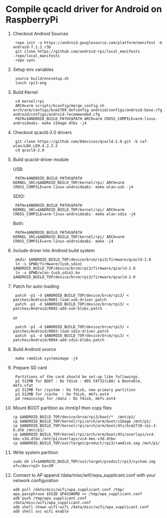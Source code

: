 Compile qcacld driver for Android on RaspberryPi
=====================================

1. Checkout Android Sources

		repo init -u https://android.googlesource.com/platform/manifest -b android-7.1.2_r36
		git clone https://github.com/android-rpi/local_manifests .repo/local_manifests
		repo sync

2. Setup env variables

		source build/envsetup.sh
		lunch rpi3-eng

3. Build Kernel

		cd kernel/rpi
		ARCH=arm scripts/kconfig/merge_config.sh arch/arm/configs/bcm2709_defconfig android/configs/android-base.cfg android/configs/android-recommended.cfg
		PATH=$ANDROID_BUILD_PATHS$PATH ARCH=arm CROSS_COMPILE=arm-linux-androideabi- make zImage dtbs -j4

4. Checkout qcacld-2.0 drivers

		git clone https://github.com/8devices/qcacld-2.0.git -b caf-wlan/LNX.LEH.4.2.2.2
		cd qcacld-2.0

5. Build qcacld-driver module

	USB:

		PATH=$ANDROID_BUILD_PATHS$PATH KERNEL_SRC=$ANDROID_BUILD_TOP/kernel/rpi/ ARCH=arm CROSS_COMPILE=arm-linux-androideabi- make wlan-usb -j4

	SDIO:

		PATH=$ANDROID_BUILD_PATHS$PATH KERNEL_SRC=$ANDROID_BUILD_TOP/kernel/rpi/ ARCH=arm CROSS_COMPILE=arm-linux-androideabi- make wlan-sdio -j4

	Both:

		PATH=$ANDROID_BUILD_PATHS$PATH KERNEL_SRC=$ANDROID_BUILD_TOP/kernel/rpi/ ARCH=arm CROSS_COMPILE=arm-linux-androideabi- make -j4


6. Include driver into Android build system

		mkdir $ANDROID_BUILD_TOP/device/brcm/rpi3/firmware/qcacld-2.0
		ln -s $PWD/firmware/{usb,sdio} $ANDROID_BUILD_TOP/device/brcm/rpi3/firmware/qcacld-2.0
		ln -s $PWD/wlan-{usb,sdio}.ko $ANDROID_BUILD_TOP/device/brcm/rpi3/firmware/qcacld-2.0

7. Patch for auto-loading

		patch -p1 -d $ANDROID_BUILD_TOP/device/brcm/rpi3/ < patches/Android/0001-load-usb-driver.patch
		patch -p1 -d $ANDROID_BUILD_TOP/device/brcm/rpi3/ < patches/Android/0002-add-usb-blobs.patch

	or

		patch -p1 -d $ANDROID_BUILD_TOP/device/brcm/rpi3/ < patches/Android/0003-load-sdio-driver.patch
		patch -p1 -d $ANDROID_BUILD_TOP/device/brcm/rpi3/ < patches/Android/0004-add-sdio-blobs.patch

8. Build Android source

		make ramdisk systemimage -j4

9. Prepare SD card

		Partitions of the card should be set-up like followings.
		p1 512MB for BOOT : Do fdisk : W95 FAT32(LBA) & Bootable, mkfs.vfat
		p2 512MB for /system : Do fdisk, new primary partition
		p3 512MB for /cache  : Do fdisk, mkfs.ext4
		p4 remainings for /data : Do fdisk, mkfs.ext4

10. Mount BOOT partition as /mnt/p1 then copy files

		cp $ANDROID_BUILD_TOP/device/brcm/rpi3/boot/*  /mnt/p1/
		cp $ANDROID_BUILD_TOP/kernel/rpi/arch/arm/boot/zImage /mnt/p1/
		cp $ANDROID_BUILD_TOP/kernel/rpi/arch/arm/boot/dts/bcm2710-rpi-3-b.dtb /mnt/p1/
		cp $ANDROID_BUILD_TOP/kernel/rpi/arch/arm/boot/dts/overlays/vc4-kms-v3d.dtbo /mnt/p1/overlays/vc4-kms-v3d.dtbo
		cp $ANDROID_BUILD_TOP/out/target/product/rpi3/ramdisk.img /mnt/p1/

11. Write system partition

		sudo dd if=$ANDROID_BUILD_TOP/out/target/product/rpi3/system.img of=/dev/<p2> bs=1M

12. Connect to AP append /data/misc/wifi/wpa_supplicant.conf with your network configuration

		adb pull /data/misc/wifi/wpa_supplicant.conf /tmp/
		wpa_passphrase $SSID $PASSWORD >> /tmp/wpa_supplicant.conf
		adb push /tmp/wpa_supplicant.conf /data/misc/wifi/wpa_supplicant.conf
		adb shell chown wifi:wifi /data/misc/wifi/wpa_supplicant.conf
		adb shell svc wifi enable
